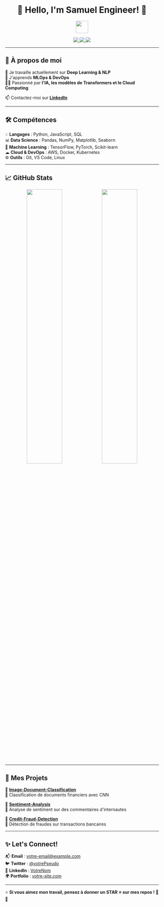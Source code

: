 <h1 align="center">👋 Hello, I'm Samuel Engineer! 🚀</h1>
<p align="center">
  <img src="https://media.giphy.com/media/hvRJCLFzcasrR4ia7z/giphy.gif" width="40px">
</p>

<p align="center">
  <a href="https://www.linkedin.com/in/votre-nom/">
    <img src="https://img.shields.io/badge/LinkedIn-0077B5?style=for-the-badge&logo=linkedin&logoColor=white"/>
  </a>
  <a href="mailto:votre-email@example.com">
    <img src="https://img.shields.io/badge/Email-D14836?style=for-the-badge&logo=gmail&logoColor=white"/>
  </a>
  <a href="https://github.com/votrePseudo?tab=followers">
    <img src="https://img.shields.io/github/followers/votrePseudo?label=Followers&style=for-the-badge"/>
  </a>
</p>

---

## 🚀 **À propos de moi**  

🔭 Je travaille actuellement sur **Deep Learning & NLP**  
🌱 J'apprends **MLOps & DevOps**  
👨‍💻 Passionné par **l'IA, les modèles de Transformers et le Cloud Computing**  

📫 Contactez-moi sur **[LinkedIn](https://www.linkedin.com/in/votre-nom/)**  

---

## 🛠️ **Compétences**  
💡 **Langages** : Python, JavaScript, SQL  
📊 **Data Science** : Pandas, NumPy, Matplotlib, Seaborn  
🤖 **Machine Learning** : TensorFlow, PyTorch, Scikit-learn  
☁ **Cloud & DevOps** : AWS, Docker, Kubernetes  
⚙️ **Outils** : Git, VS Code, Linux  

---

## 📈 **GitHub Stats**  

<p align="center">
  <img width="48%" src="https://github-readme-stats.vercel.app/api?username=Samuel-engineer&show_icons=true&theme=tokyonight" />
  <img width="48%" src="https://github-readme-streak-stats.herokuapp.com/?user=Samuel-engineer&theme=tokyonight" />
</p>

---

## 🎯 **Mes Projets**  

🌟 **[Image-Document-Classification](https://github.com/votrePseudo/Image-Document-Classification)**  
🔹 Classification de documents financiers avec CNN  

🌟 **[Sentiment-Analysis](https://github.com/votrePseudo/Review-Sentiment-Analysis)**  
🔹 Analyse de sentiment sur des commentaires d'internautes  

🌟 **[Credit-Fraud-Detection](https://github.com/votrePseudo/Credit-Fraud-Detection)**  
🔹 Détection de fraudes sur transactions bancaires  

---

## ✨ **Let's Connect!**  

📬 **Email** : [votre-email@example.com](mailto:votre-email@example.com)  
🐦 **Twitter** : [@votrePseudo](https://twitter.com/votrePseudo)  
🔗 **LinkedIn** : [VotreNom](https://www.linkedin.com/in/votreNom/)  
🌍 **Portfolio** : [votre-site.com](https://votre-site.com)  

---

⭐ **Si vous aimez mon travail, pensez à donner un STAR ⭐ sur mes repos !** 🚀✨  
